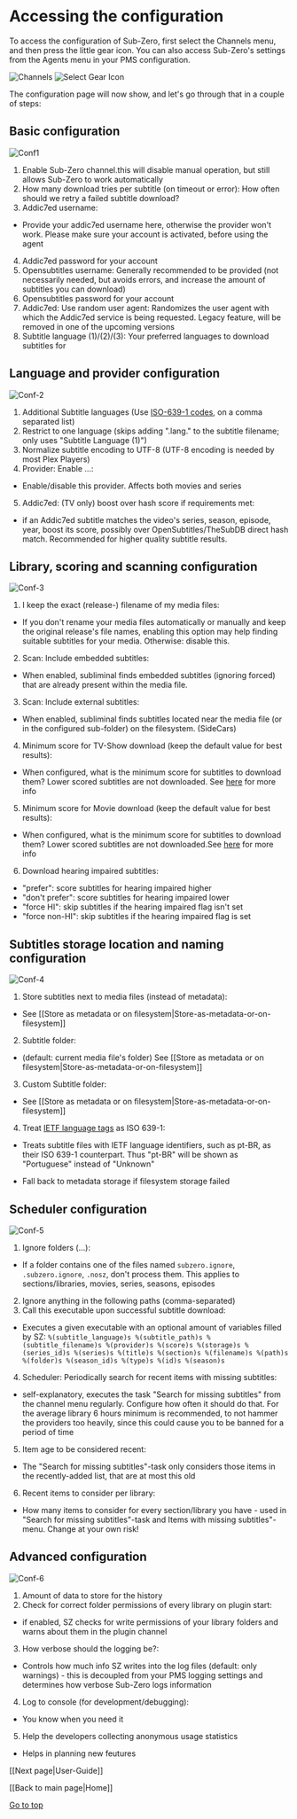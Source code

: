 <a name="top"></a>
# Accessing the configuration

To access the configuration of Sub-Zero, first select the Channels menu, and then press the little gear icon.
You can also access Sub-Zero's settings from the Agents menu in your PMS configuration.

![Channels](https://github.com/pannal/Sub-Zero.bundle/blob/master/Wiki/Images/Select_Channels.png)
![Select Gear Icon](https://github.com/pannal/Sub-Zero.bundle/blob/master/Wiki/Images/Select_Gear_Icon.png)

The configuration page will now show, and let's go through that in a couple of steps:

## Basic configuration
![Conf1](https://github.com/pannal/Sub-Zero.bundle/blob/master/Wiki/Images/Conf-1.png)

1. Enable Sub-Zero channel.this will disable manual operation, but still allows Sub-Zero to work automatically
2. How many download tries per subtitle (on timeout or error): How often should we retry a failed subtitle download?
3. Addic7ed username: 
 * Provide your addic7ed username here, otherwise the provider won't work. Please make sure your account is activated, before using the agent
4. Addic7ed password for your account
5. Opensubtitles username: Generally recommended to be provided (not necessarily needed, but avoids errors, and increase the amount of subtitles you can download)
6. Opensubtitles password for your account
7. Addic7ed: Use random user agent: Randomizes the user agent with which the Addic7ed service is being requested. Legacy feature, will be removed in one of the upcoming versions
8. Subtitle language (1)/(2)/(3): Your preferred languages to download subtitles for

## Language and provider configuration
![Conf-2](https://github.com/pannal/Sub-Zero.bundle/blob/master/Wiki/Images/Conf-2.png)

1. Additional Subtitle languages (Use [ISO-639-1 codes](https://en.wikipedia.org/wiki/List_of_ISO_639-1_codes), on a comma separated list)
2. Restrict to one language (skips adding ".lang." to the subtitle filename; only uses "Subtitle Language (1)")
3. Normalize subtitle encoding to UTF-8 (UTF-8 encoding is needed by most Plex Players)
4. Provider: Enable ...: 
 * Enable/disable this provider. Affects both movies and series
5. Addic7ed: (TV only) boost over hash score if requirements met: 
 * if an Addic7ed subtitle matches the video's series, season, episode, year, boost its score, possibly over OpenSubtitles/TheSubDB direct hash match. Recommended for higher quality subtitle results.

## Library, scoring and scanning configuration
![Conf-3](https://github.com/pannal/Sub-Zero.bundle/blob/master/Wiki/Images/Conf-3.png)

1. I keep the exact (release-) filename of my media files: 
 * If you don't rename your media files automatically or manually and keep the original release's file names, enabling this option may help finding suitable subtitles for your media. Otherwise: disable this.
2. Scan: Include embedded subtitles: 
 * When enabled, subliminal finds embedded subtitles (ignoring forced) that are already present within the media file.
3. Scan: Include external subtitles: 
 * When enabled, subliminal finds subtitles located near the media file (or in the configured sub-folder) on the filesystem. (SideCars)
4. Minimum score for TV-Show download (keep the default value for best results): 
 * When configured, what is the minimum score for subtitles to download them? Lower scored subtitles are not downloaded. See [here](https://github.com/pannal/Sub-Zero.bundle/wiki/Media-Score) for more info
5. Minimum score for Movie download (keep the default value for best results): 
 * When configured, what is the minimum score for subtitles to download them? Lower scored subtitles are not downloaded.See [here](https://github.com/pannal/Sub-Zero.bundle/wiki/Media-Score) for more info
6. Download hearing impaired subtitles:
 * "prefer": score subtitles for hearing impaired higher
 * "don't prefer": score subtitles for hearing impaired lower
 * "force HI": skip subtitles if the hearing impaired flag isn't set
 * "force non-HI": skip subtitles if the hearing impaired flag is set

<a name="store"></a>

## Subtitles storage location and naming configuration
![Conf-4](https://github.com/pannal/Sub-Zero.bundle/blob/master/Wiki/Images/Conf-4.png)

1. Store subtitles next to media files (instead of metadata): 
 * See [[Store as metadata or on filesystem|Store-as-metadata-or-on-filesystem]]
2. Subtitle folder: 
 * (default: current media file's folder) See [[Store as metadata or on filesystem|Store-as-metadata-or-on-filesystem]]
3. Custom Subtitle folder: 
 * See [[Store as metadata or on filesystem|Store-as-metadata-or-on-filesystem]]
4. Treat [IETF language tags](https://en.wikipedia.org/wiki/IETF_language_tag) as ISO 639-1: 
 * Treats subtitle files with IETF language identifiers, such as pt-BR, as their ISO 639-1 counterpart. Thus "pt-BR" will be shown as "Portuguese" instead of "Unknown"

* Fall back to metadata storage if filesystem storage failed

<a name="scheduler"></a>

## Scheduler configuration
![Conf-5](https://github.com/pannal/Sub-Zero.bundle/blob/master/Wiki/Images/Conf-5.png)

1. Ignore folders (...): 
 * If a folder contains one of the files named `subzero.ignore`, `.subzero.ignore`, `.nosz`, don't process them. This applies to sections/libraries, movies, series, seasons, episodes
2. Ignore anything in the following paths (comma-separated)
3. Call this executable upon successful subtitle download:
  * Executes a given executable with an optional amount of variables filled by SZ:
    `%(subtitle_language)s %(subtitle_path)s %(subtitle_filename)s %(provider)s %(score)s %(storage)s %(series_id)s %(series)s %(title)s %(section)s %(filename)s %(path)s %(folder)s %(season_id)s %(type)s %(id)s %(season)s`
4. Scheduler:
Periodically search for recent items with missing subtitles: 
 * self-explanatory, executes the task "Search for missing subtitles" from the channel menu regularly. Configure how often it should do that. For the average library 6 hours minimum is recommended, to not hammer the providers too heavily, since this could cause you to be banned for a period of time
5. Item age to be considered recent: 
 * The "Search for missing subtitles"-task only considers those items in the recently-added list, that are at most this old
6. Recent items to consider per library:
 * How many items to consider for every section/library you have - used in "Search for missing subtitles"-task and Items with missing subtitles"-menu. Change at your own risk!



<a name="develop"></a>

## Advanced configuration
![Conf-6](https://github.com/pannal/Sub-Zero.bundle/blob/master/Wiki/Images/Conf-6.png)

1. Amount of data to store for the history
2. Check for correct folder permissions of every library on plugin start: 
 * if enabled, SZ checks for write permissions of your library folders and warns about them in the plugin channel
3. How verbose should the logging be?: 
 * Controls how much info SZ writes into the log files (default: only warnings) - this is decoupled from your PMS logging settings and determines how verbose Sub-Zero logs information
4. Log to console (for development/debugging): 
 * You know when you need it
5. Help the developers collecting anonymous usage statistics
 * Helps in planning new feutures

[[Next page|User-Guide]]

[[Back to main page|Home]]

[Go to top](#top)